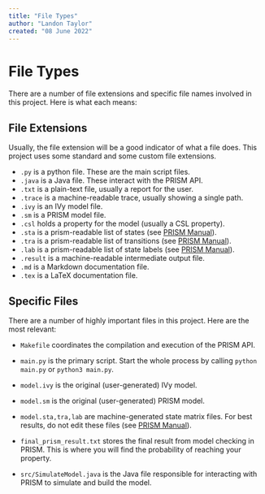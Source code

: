 ```yaml
---
title: "File Types"
author: "Landon Taylor"
created: "08 June 2022"
---
```


# File Types

There are a number of file extensions and specific file names involved in this project. Here is what each means:

## File Extensions

Usually, the file extension will be a good indicator of what a file does. This project uses some standard and some custom file extensions.

- `.py` is a python file. These are the main script files.
- `.java` is a Java file. These interact with the PRISM API.
- `.txt` is a plain-text file, usually a report for the user.
- `.trace` is a machine-readable trace, usually showing a single path.
- `.ivy` is an IVy model file.
- `.sm` is a PRISM model file.
- `.csl` holds a property for the model (usually a CSL property).
- `.sta` is a prism-readable list of states (see [PRISM Manual](http://prismmodelchecker.org/manual/Appendices/ExplicitModelFiles)).
- `.tra` is a prism-readable list of transitions (see [PRISM Manual](http://prismmodelchecker.org/manual/Appendices/ExplicitModelFiles)).
- `.lab` is a prism-readable list of state labels (see [PRISM Manual](http://prismmodelchecker.org/manual/Appendices/ExplicitModelFiles)).
- `.result` is a machine-readable intermediate output file.
- `.md` is a Markdown documentation file.
- `.tex` is a LaTeX documentation file.

## Specific Files

There are a number of highly important files in this project. Here are the most relevant:

- `Makefile` coordinates the compilation and execution of the PRISM API.

- `main.py` is the primary script. 
  Start the whole process by calling `python main.py` or `python3 main.py`.

- `model.ivy` is the original (user-generated) IVy model.

- `model.sm` is the original (user-generated) PRISM model.

- `model.sta,tra,lab` are machine-generated state matrix files. For best results, do not edit these files (see [PRISM Manual](http://prismmodelchecker.org/manual/Appendices/ExplicitModelFiles)).

- `final_prism_result.txt` stores the final result from model checking in PRISM. This is where you will find the probability of reaching your property.

- `src/SimulateModel.java` is the Java file responsible for interacting with PRISM to simulate and build the model.